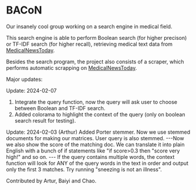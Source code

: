 # BACoN
Our insanely cool group working on a search engine in medical field.

This search engine is able to perform Boolean search (for higher precison) or TF-IDF search (for higher recall), retrieving   medical text data from [MedicalNewsToday](https://www.medicalnewstoday.com/).

Besides the search program, the project also consists of a scraper, which performs automatic scrapping on [MedicalNewsToday](https://www.medicalnewstoday.com/).

Major updates:

Update: 2024-02-07
1. Integrate the query function, now the query will ask user to choose between Boolean and TF-IDF search.
2. Added colorama to highlight the context of the query (only on boolean search result for testing).

Update: 2024-02-03
(Arthur) Added Porter stemmer. Now we use stemmed documents for making our matrices. User query is also stemmed. 
---Now we also show the score of the matching doc. We can translate it into plain English with a bunch of if statements
like "if score>0.3 then "score very high!" and so on.
--- If the query contains multiple words, the context function will look for ANY of the query words in the text in order 
and output only the first 3 matches. Try running "sneezing is not an illness". 

Contributed by Artur, Baiyi and Chao.